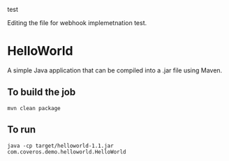 test

Editing the file for webhook implemetnation test.

HelloWorld
==========

A simple Java application that can be compiled into a .jar file using Maven.

To build the job
--------
    mvn clean package

To run
------
    java -cp target/helloworld-1.1.jar com.coveros.demo.helloworld.HelloWorld

